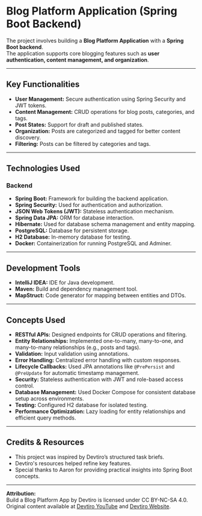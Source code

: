 # Blog Platform Application (Spring Boot Backend)

The project involves building a **Blog Platform Application** with a **Spring Boot backend**.  
The application supports core blogging features such as **user authentication, content management, and organization**.

---

## Key Functionalities

- **User Management:** Secure authentication using Spring Security and JWT tokens.  
- **Content Management:** CRUD operations for blog posts, categories, and tags.  
- **Post States:** Support for draft and published states.  
- **Organization:** Posts are categorized and tagged for better content discovery.  
- **Filtering:** Posts can be filtered by categories and tags.  

---

## Technologies Used

### **Backend**
- **Spring Boot:** Framework for building the backend application.  
- **Spring Security:** Used for authentication and authorization.  
- **JSON Web Tokens (JWT):** Stateless authentication mechanism.  
- **Spring Data JPA:** ORM for database interaction.  
- **Hibernate:** Used for database schema management and entity mapping.  
- **PostgreSQL:** Database for persistent storage.  
- **H2 Database:** In-memory database for testing.  
- **Docker:** Containerization for running PostgreSQL and Adminer.  

---

## Development Tools
- **IntelliJ IDEA:** IDE for Java development.  
- **Maven:** Build and dependency management tool.  
- **MapStruct:** Code generator for mapping between entities and DTOs.  

---

## Concepts Used

- **RESTful APIs:** Designed endpoints for CRUD operations and filtering.  
- **Entity Relationships:** Implemented one-to-many, many-to-one, and many-to-many relationships (e.g., posts and tags).  
- **Validation:** Input validation using annotations.  
- **Error Handling:** Centralized error handling with custom responses.  
- **Lifecycle Callbacks:** Used JPA annotations like `@PrePersist` and `@PreUpdate` for automatic timestamp management.  
- **Security:** Stateless authentication with JWT and role-based access control.  
- **Database Management:** Used Docker Compose for consistent database setup across environments.  
- **Testing:** Configured H2 database for isolated testing.  
- **Performance Optimization:** Lazy loading for entity relationships and efficient query methods.

---

## Credits & Resources

- This project was inspired by Devtiro’s structured task briefs.  
- Devtiro's resources helped refine key features.  
- Special thanks to Aaron for providing practical insights into Spring Boot concepts.  

---

**Attribution:**  
Build a Blog Platform App by Devtiro is licensed under CC BY-NC-SA 4.0.  
Original content available at [Devtiro YouTube](https://www.youtube.com/@devtiro) and [Devtiro Website](https://www.devtiro.com).
